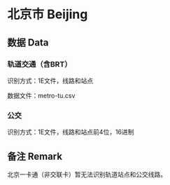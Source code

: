 # 北京市 Beijing

## 数据 Data

### 轨道交通（含BRT）

识别方式：1E文件，线路和站点

数据文件：metro-tu.csv

### 公交

识别方式：1E文件，线路和站点前4位，16进制

## 备注 Remark

北京一卡通（非交联卡）暂无法识别轨道站点和公交线路。
